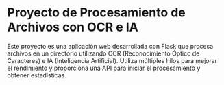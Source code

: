# Proyecto de Procesamiento de Archivos con OCR e IA

Este proyecto es una aplicación web desarrollada con Flask que procesa archivos en un directorio utilizando OCR (Reconocimiento Óptico de Caracteres) e IA (Inteligencia Artificial). Utiliza múltiples hilos para mejorar el rendimiento y proporciona una API para iniciar el procesamiento y obtener estadísticas.